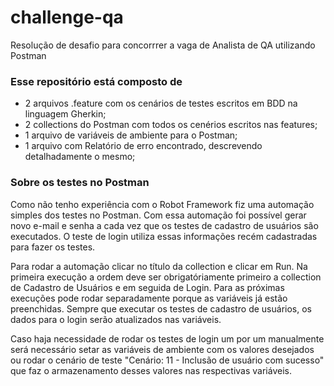 # challenge-qa
Resolução de desafio para concorrrer a vaga de Analista de QA utilizando Postman

### Esse repositório está composto de
 * 2 arquivos .feature com os cenários de testes escritos em BDD na linguagem Gherkin;
 * 2 collections do Postman com todos os cenérios escritos nas features;
 * 1 arquivo de variáveis de ambiente para o Postman;
 * 1 arquivo com Relatório de erro encontrado, descrevendo detalhadamente o mesmo;

### Sobre os testes no Postman
Como não tenho experiência com o Robot Framework fiz uma automação simples dos testes no Postman.
Com essa automação foi possível gerar novo e-mail e senha a cada vez que os testes de cadastro de usuários são executados.
O teste de login utiliza essas informações recém cadastradas para fazer os testes.

Para rodar a automação clicar no título da collection e clicar em Run. 
Na primeira execução a ordem deve ser obrigatóriamente primeiro a collection de Cadastro de Usuários e em seguida de Login.
Para as próximas execuções pode rodar separadamente porque as variáveis já estão preenchidas.
Sempre que executar os testes de cadastro de usuários, os dados para o login serão atualizados nas variáveis.

Caso haja necessidade de rodar os testes de login um por um manualmente será necessário setar as variáveis de ambiente com os valores desejados ou rodar o cenário de teste "Cenário: 11 - Inclusão de usuário com sucesso" que faz o armazenamento desses valores nas respectivas variáveis.



